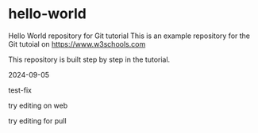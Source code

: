 # hello-world
Hello World repository for Git tutorial
This is an example repository for the Git tutoial on https://www.w3schools.com

This repository is built step by step in the tutorial.

2024-09-05

test-fix

try editing on web

try editing for pull
